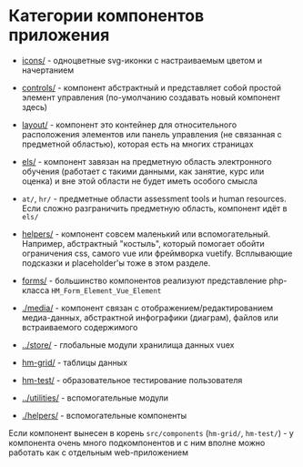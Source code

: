 # Категории компонентов приложения

* [icons/](icons/README.md) - одноцветные svg-иконки с настраиваемым цветом и начертанием

* [controls/](controls/README.md) - компонент абстрактный и представляет собой простой элемент управления (по-умолчанию создавать новый компонент здесь)

* [layout/](layout/README.md) - компонент это контейнер для относительного расположения элементов или панель управления (не связанная с предметной областью), которая есть на многих страницах

* [els/](els/README.md) - компонент завязан на предметную область электронного обучения (работает с такими данными, как занятие, курс или оценка) и вне этой области не будет иметь особого смысла

* `at/`, `hr/` - предметные области assessment tools и human resources. Если сложно разграничить предметную область, компонент идёт в `els/`

* [helpers/](helpers/README.md) - компонент совсем маленький или вспомогательный. Например, абстрактный "костыль", который помогает обойти ограничения css, самого vue или фреймворка vuetify. Всплывающие подсказки и placeholder'ы тоже в этом разделе.

* [forms/](forms/README.md) - большинство компонентов реализуют представление php-класса `HM_Form_Element_Vue_Element`

* [./media/](media/README.md) - компонент связан с отображением/редактированием медиа-данных, абстрактной инфографики (диаграм), файлов или встраиваемого содержимого

* [../store/](../store/README.md) - глобальные модули хранилища данных vuex

* [hm-grid/](hm-grid/README.md) - таблицы данных

* [hm-test/](hm-test/README.md) - образовательное тестирование пользователя

* [../utilities/](../utilities/README.md) - вспомогательные модули

* [./helpers/](helpers/README.md) - вспомогательные компоненты

Если компонент вынесен в корень `src/components` (`hm-grid/`, `hm-test/`) - у компонента очень много подкомпонентов и с ним вполне можно работать как с отдельным web-приложением
